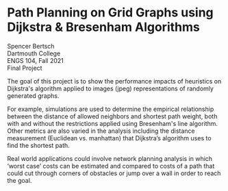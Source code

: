 # Path Planning on Grid Graphs using Dijkstra & Bresenham Algorithms

Spencer Bertsch  
Dartmouth College  
ENGS 104, Fall 2021  
Final Project  

The goal of this project is to show the performance impacts of heuristics on Dijkstra's algorithm applied to images (jpeg) representations of randomly generated graphs. 

For example, simulations are used to determine the empirical relationship between the distance of allowed neighbors and shortest path weight, both with and without the restrictions applied using Bresenham's line algorithm. Other metrics are also varied in the analysis including the distance measurement (Euclidean vs. manhattan) that Dijkstra’s algorithm uses to find the shortest path.  

Real world applications could involve network planning analysis in which ‘worst case’ costs can be estimated and compared to costs of a path that could cut through corners of obstacles or jump over a wall in order to reach the goal. 

